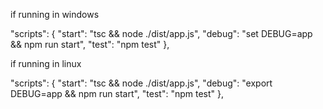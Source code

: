 if running in windows

"scripts": {
    "start": "tsc && node ./dist/app.js",
    "debug": "set DEBUG=app && npm run start",
    "test": "npm test"
  },

  if running in linux

"scripts": {
    "start": "tsc && node ./dist/app.js",
    "debug": "export DEBUG=app && npm run start",
    "test": "npm test"
  },